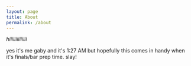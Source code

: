```yaml
---
layout: page
title: About
permalink: /about
---
```


*hiiiiiiiiiiiiii*

yes it's me gaby and it's 1:27 AM but hopefully this comes in handy when it's finals/bar prep time. slay!

